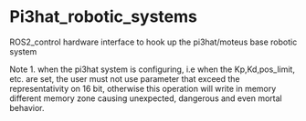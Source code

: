 # Pi3hat_robotic_systems
ROS2_control hardware interface to hook up the pi3hat/moteus base robotic system 

Note 1.
when the pi3hat system is configuring, i.e when the Kp,Kd,pos_limit, etc. are set, the user must not use parameter that exceed the representativity on 16 bit, otherwise this operation will write in memory different memory 
zone causing unexpected, dangerous and even mortal behavior.
